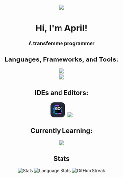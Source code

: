 <p align="center"> <img src="https://arithefirst.com/images/pfp-circle.png"> </p>
<h1 align="center">Hi, I'm April!</h1>
<h3 align="center">A transfemme programmer</h3>

<h2 align="center">Languages, Frameworks, and Tools:</h2>
<p align="center">
  <img src="https://skillicons.dev/icons?i=arch,bootstrap,bun,css,docker,discordjs,git,go,html">
  <br>
  <img src="https://skillicons.dev/icons?i=javascript,jquery,neovim,nodejs,mongodb,python,svelte,tailwind,threejs">
</p>

<h2 align="center">IDEs and Editors:</h2>
<p align="center"><img height=48 src="https://raw.githubusercontent.com/arithefirst/arithefirst/main/goland-skillicon.png"><img src="https://skillicons.dev/icons?i=pycharm,vscodium,webstorm"></p>

<h2 align="center">Currently Learning:</h2>
<p align="center"><img src="https://skillicons.dev/icons?i=astro"></p>

<h2 align="center">Stats</h2>
<p align="center">
    <img src="https://github-readme-stats.vercel.app/api?username=arithefirst&show_icons=true&locale=en&theme=transparent&title_color=CDD6F4&text_color=CDD6F4&border_color=45475a&icon_color=CBA6F7&hide_rank=true&bg_color=69696900&card_width=320" height="190" alt="Stats" />
  <img src="https://github-readme-stats.vercel.app/api/top-langs/?username=arithefirst&layout=compact&show_icons=true&locale=en&theme=transparent&title_color=CDD6F4&text_color=CDD6F4&border_color=45475a&icon_color=CBA6F7&hide_rank=true&bg_color=69696900&card_width=320" height="190" alt="Language Stats">
   <img href="https://github-readme-streak-stats.herokuapp.com?user=arithefirst&border=45475a&background=69696900&ring=CBA6F7&fire=CBA6F7&dates=CDD6F4&currStreakLabel=CBA6F7&currStreakNum=CBA6F7&sideNums=CBA6F7&sideLabels=CBA6F7&hide_total_contributions=true&hide_longest_streak=true&card_width=150" src="https://github-readme-streak-stats.herokuapp.com?user=arithefirst&border=45475a&background=69696900&ring=CBA6F7&fire=CBA6F7&dates=CDD6F4&currStreakLabel=CBA6F7&currStreakNum=CBA6F7&sideNums=CBA6F7&sideLabels=CBA6F7&hide_total_contributions=true&hide_longest_streak=true&card_width=150" height="190" alt="GitHub Streak"/>
</p>
